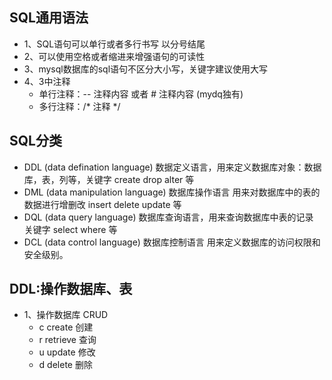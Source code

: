 ## SQL通用语法
- 1、SQL语句可以单行或者多行书写 以分号结尾
- 2、可以使用空格或者缩进来增强语句的可读性
- 3、mysql数据库的sql语句不区分大小写，关键字建议使用大写
- 4、3中注释
    * 单行注释：-- 注释内容 或者 # 注释内容 (mydq独有)
    * 多行注释：/* 注释 */ 


## SQL分类
- DDL (data defination language) 数据定义语言，用来定义数据库对象：数据库，表，列等，关键字 create drop alter 等
- DML (data manipulation language) 数据库操作语言 用来对数据库中的表的数据进行增删改 insert delete update 等
- DQL (data query language) 数据库查询语言，用来查询数据库中表的记录 关键字 select where 等
- DCL (data control language) 数据库控制语言 用来定义数据库的访问权限和安全级别。

## DDL:操作数据库、表
- 1、操作数据库 CRUD
  * c create  创建
  * r retrieve 查询
  * u update 修改
  * d delete 删除